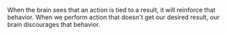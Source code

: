 When the brain sees that an action is tied to a result, it will reinforce that behavior. When we perform action that doesn't get our desired result, our brain discourages that behavior.